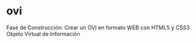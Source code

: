 # ovi
Fase de Construcción: Crear un OVI en formato WEB con HTML5 y CSS3
Objeto Virtual de Información

